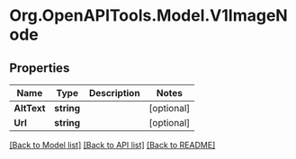 # Org.OpenAPITools.Model.V1ImageNode

## Properties

Name | Type | Description | Notes
------------ | ------------- | ------------- | -------------
**AltText** | **string** |  | [optional] 
**Url** | **string** |  | [optional] 

[[Back to Model list]](../README.md#documentation-for-models) [[Back to API list]](../README.md#documentation-for-api-endpoints) [[Back to README]](../README.md)

